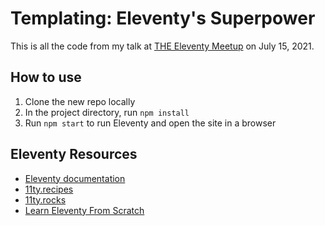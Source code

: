 # Templating: Eleventy's Superpower

This is all the code from my talk at [THE Eleventy Meetup](https://11tymeetup.dev/events/hello-world/) on July 15, 2021.

## How to use

1. Clone the new repo locally
2. In the project directory, run `npm install`
3. Run `npm start` to run Eleventy and open the site in a browser

## Eleventy Resources

* [Eleventy documentation](https://11ty.dev)
* [11ty.recipes](https://11ty.recipes)
* [11ty.rocks](https://11ty.rocks)
* [Learn Eleventy From Scratch](https://piccalil.li/course/learn-eleventy-from-scratch/)
